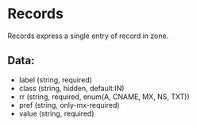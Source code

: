# Records

Records express a single entry of record in zone.

## Data:

- label       (string, required)
- class       (string, hidden, default:IN)
- rr          (string, required, enum(A, CNAME, MX, NS, TXT))
- pref        (string, only-mx-required)
- value       (string, required)
